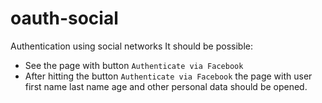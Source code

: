# oauth-social
Authentication using social networks
It should be possible:
* See the page with button `Authenticate via Facebook`
* After hitting the button `Authenticate via Facebook` the page with user first name last name age and other personal data should be opened.